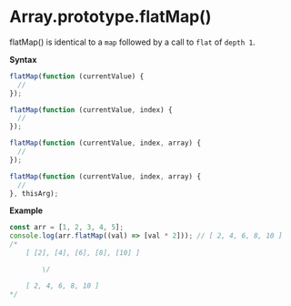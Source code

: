 # Array.prototype.flatMap()

flatMap() is identical to a `map` followed by a call to `flat` of `depth 1`.

**Syntax**

```js
flatMap(function (currentValue) {
  //
});

flatMap(function (currentValue, index) {
  //
});

flatMap(function (currentValue, index, array) {
  //
});

flatMap(function (currentValue, index, array) {
  //
}, thisArg);
```

**Example**

```js
const arr = [1, 2, 3, 4, 5];
console.log(arr.flatMap((val) => [val * 2])); // [ 2, 4, 6, 8, 10 ]
/*
    [ [2], [4], [6], [8], [10] ]

        \/

    [ 2, 4, 6, 8, 10 ]
*/
```
